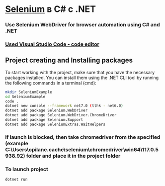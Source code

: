 # [Selenium](https://www.selenium.dev/documentation/ 'Selenium documentation') в C# с .NET

### Use Selenium WebDriver for browser automation using C# and .NET
### [Used Visual Studio Code - code editor](https://code.visualstudio.com/ 'VScode')

## Project creating and Installing packages

To start working with the project, make sure that you have the necessary packages installed. You can install them using the .NET CLI tool by running the following commands in a terminal (cmd):

```bash
mkdir SeleniumExample
cd SeleniumExample
code .
dotnet new console --framework net7.0 (tthk - net6.0)
dotnet add package Selenium.WebDriver
dotnet add package Selenium.WebDriver.ChromeDriver
dotnet add package Selenium.Support
dotnet add package SeleniumExtras.WaitHelpers
```
### if launch is blocked, then take chromedriver from the specified (example C:\Users\opilane\.cache\selenium\chromedriver\win64\117.0.5938.92\) folder and place it in the project folder 
### To launch project

```bash
dotnet run
```
